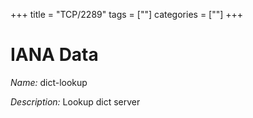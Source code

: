 +++
title = "TCP/2289"
tags = [""]
categories = [""]
+++

# IANA Data

_Name:_ dict-lookup

_Description:_ Lookup dict server

